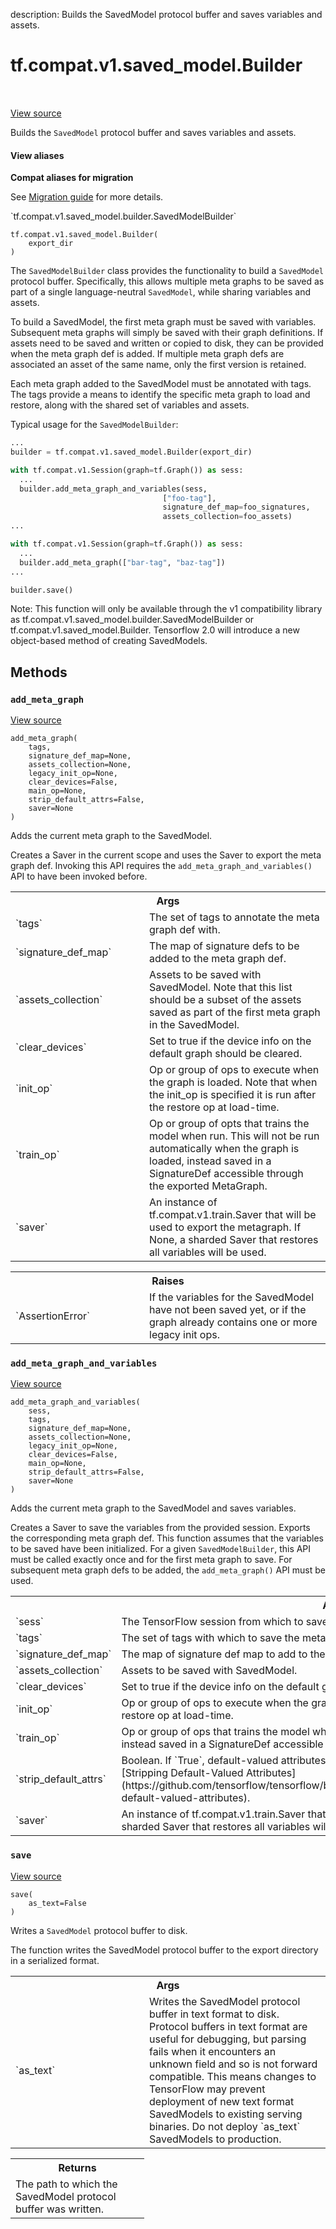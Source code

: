 description: Builds the SavedModel protocol buffer and saves variables and assets.

<div itemscope itemtype="http://developers.google.com/ReferenceObject">
<meta itemprop="name" content="tf.compat.v1.saved_model.Builder" />
<meta itemprop="path" content="Stable" />
<meta itemprop="property" content="__init__"/>
<meta itemprop="property" content="add_meta_graph"/>
<meta itemprop="property" content="add_meta_graph_and_variables"/>
<meta itemprop="property" content="save"/>
</div>

# tf.compat.v1.saved_model.Builder

<!-- Insert buttons and diff -->

<table class="tfo-notebook-buttons tfo-api nocontent" align="left">

</table>

<a target="_blank" class="external" href="/code/stable/tensorflow/python/saved_model/builder_impl.py">View source</a>



Builds the `SavedModel` protocol buffer and saves variables and assets.

<section class="expandable">
  <h4 class="showalways">View aliases</h4>
  <p>
<b>Compat aliases for migration</b>
<p>See
<a href="https://www.tensorflow.org/guide/migrate">Migration guide</a> for
more details.</p>
<p>`tf.compat.v1.saved_model.builder.SavedModelBuilder`</p>
</p>
</section>

<pre class="devsite-click-to-copy prettyprint lang-py tfo-signature-link">
<code>tf.compat.v1.saved_model.Builder(
    export_dir
)
</code></pre>



<!-- Placeholder for "Used in" -->

The `SavedModelBuilder` class provides the functionality to build a
`SavedModel` protocol buffer. Specifically, this allows multiple meta
graphs to be saved as part of a single language-neutral `SavedModel`,
while sharing variables and assets.

To build a SavedModel, the first meta graph must be saved with variables.
Subsequent meta graphs will simply be saved with their graph definitions. If
assets need to be saved and written or copied to disk, they can be provided
when the meta graph def is added. If multiple meta graph defs are associated
an asset of the same name, only the first version is retained.

Each meta graph added to the SavedModel must be annotated with tags. The tags
provide a means to identify the specific meta graph to load and restore, along
with the shared set of variables and assets.

Typical usage for the `SavedModelBuilder`:

```python
...
builder = tf.compat.v1.saved_model.Builder(export_dir)

with tf.compat.v1.Session(graph=tf.Graph()) as sess:
  ...
  builder.add_meta_graph_and_variables(sess,
                                  ["foo-tag"],
                                  signature_def_map=foo_signatures,
                                  assets_collection=foo_assets)
...

with tf.compat.v1.Session(graph=tf.Graph()) as sess:
  ...
  builder.add_meta_graph(["bar-tag", "baz-tag"])
...

builder.save()
```

Note: This function will only be available through the v1 compatibility
library as tf.compat.v1.saved_model.builder.SavedModelBuilder or
tf.compat.v1.saved_model.Builder. Tensorflow 2.0 will introduce a new
object-based method of creating SavedModels.

## Methods

<h3 id="add_meta_graph"><code>add_meta_graph</code></h3>

<a target="_blank" class="external" href="/code/stable/tensorflow/python/saved_model/builder_impl.py">View source</a>

<pre class="devsite-click-to-copy prettyprint lang-py tfo-signature-link">
<code>add_meta_graph(
    tags,
    signature_def_map=None,
    assets_collection=None,
    legacy_init_op=None,
    clear_devices=False,
    main_op=None,
    strip_default_attrs=False,
    saver=None
)
</code></pre>

Adds the current meta graph to the SavedModel.

Creates a Saver in the current scope and uses the Saver to export the meta
graph def. Invoking this API requires the `add_meta_graph_and_variables()`
API to have been invoked before.

<!-- Tabular view -->
 <table class="responsive fixed orange">
<colgroup><col width="214px"><col></colgroup>
<tr><th colspan="2">Args</th></tr>

<tr>
<td>
`tags`
</td>
<td>
The set of tags to annotate the meta graph def with.
</td>
</tr><tr>
<td>
`signature_def_map`
</td>
<td>
The map of signature defs to be added to the meta graph
def.
</td>
</tr><tr>
<td>
`assets_collection`
</td>
<td>
Assets to be saved with SavedModel. Note
that this list should be a subset of the assets saved as part of
the first meta graph in the SavedModel.
</td>
</tr><tr>
<td>
`clear_devices`
</td>
<td>
Set to true if the device info on the default graph should
be cleared.
</td>
</tr><tr>
<td>
`init_op`
</td>
<td>
Op or group of ops to execute when the graph is loaded. Note
that when the init_op is specified it is run after the restore op at
load-time.
</td>
</tr><tr>
<td>
`train_op`
</td>
<td>
Op or group of opts that trains the model when run. This will
not be run automatically when the graph is loaded, instead saved in
a SignatureDef accessible through the exported MetaGraph.
</td>
</tr><tr>
<td>
`saver`
</td>
<td>
An instance of tf.compat.v1.train.Saver that will be used to export
the metagraph. If None, a sharded Saver that restores all variables will
be used.
</td>
</tr>
</table>



<!-- Tabular view -->
 <table class="responsive fixed orange">
<colgroup><col width="214px"><col></colgroup>
<tr><th colspan="2">Raises</th></tr>

<tr>
<td>
`AssertionError`
</td>
<td>
If the variables for the SavedModel have not been saved
yet, or if the graph already contains one or more legacy init ops.
</td>
</tr>
</table>



<h3 id="add_meta_graph_and_variables"><code>add_meta_graph_and_variables</code></h3>

<a target="_blank" class="external" href="/code/stable/tensorflow/python/saved_model/builder_impl.py">View source</a>

<pre class="devsite-click-to-copy prettyprint lang-py tfo-signature-link">
<code>add_meta_graph_and_variables(
    sess,
    tags,
    signature_def_map=None,
    assets_collection=None,
    legacy_init_op=None,
    clear_devices=False,
    main_op=None,
    strip_default_attrs=False,
    saver=None
)
</code></pre>

Adds the current meta graph to the SavedModel and saves variables.

Creates a Saver to save the variables from the provided session. Exports the
corresponding meta graph def. This function assumes that the variables to be
saved have been initialized. For a given `SavedModelBuilder`, this API must
be called exactly once and for the first meta graph to save. For subsequent
meta graph defs to be added, the `add_meta_graph()` API must be used.

<!-- Tabular view -->
 <table class="responsive fixed orange">
<colgroup><col width="214px"><col></colgroup>
<tr><th colspan="2">Args</th></tr>

<tr>
<td>
`sess`
</td>
<td>
The TensorFlow session from which to save the meta graph and
variables.
</td>
</tr><tr>
<td>
`tags`
</td>
<td>
The set of tags with which to save the meta graph.
</td>
</tr><tr>
<td>
`signature_def_map`
</td>
<td>
The map of signature def map to add to the meta graph
def.
</td>
</tr><tr>
<td>
`assets_collection`
</td>
<td>
Assets to be saved with SavedModel.
</td>
</tr><tr>
<td>
`clear_devices`
</td>
<td>
Set to true if the device info on the default graph should
be cleared.
</td>
</tr><tr>
<td>
`init_op`
</td>
<td>
Op or group of ops to execute when the graph is loaded. Note
that when the init_op is specified it is run after the restore op at
load-time.
</td>
</tr><tr>
<td>
`train_op`
</td>
<td>
Op or group of ops that trains the model when run. This will
not be run automatically when the graph is loaded, instead saved in
a SignatureDef accessible through the exported MetaGraph.
</td>
</tr><tr>
<td>
`strip_default_attrs`
</td>
<td>
Boolean. If `True`, default-valued attributes will be
removed from the NodeDefs. For a detailed guide, see
[Stripping Default-Valued Attributes](https://github.com/tensorflow/tensorflow/blob/master/tensorflow/python/saved_model/README.md#stripping-default-valued-attributes).
</td>
</tr><tr>
<td>
`saver`
</td>
<td>
An instance of tf.compat.v1.train.Saver that will be used to export the
metagraph and save variables. If None, a sharded Saver that restores
all variables will be used.
</td>
</tr>
</table>



<h3 id="save"><code>save</code></h3>

<a target="_blank" class="external" href="/code/stable/tensorflow/python/saved_model/builder_impl.py">View source</a>

<pre class="devsite-click-to-copy prettyprint lang-py tfo-signature-link">
<code>save(
    as_text=False
)
</code></pre>

Writes a `SavedModel` protocol buffer to disk.

The function writes the SavedModel protocol buffer to the export directory
in a serialized format.

<!-- Tabular view -->
 <table class="responsive fixed orange">
<colgroup><col width="214px"><col></colgroup>
<tr><th colspan="2">Args</th></tr>

<tr>
<td>
`as_text`
</td>
<td>
Writes the SavedModel protocol buffer in text format to
disk. Protocol buffers in text format are useful for debugging, but
parsing fails when it encounters an unknown field and so is not forward
compatible. This means changes to TensorFlow may prevent deployment of
new text format SavedModels to existing serving binaries. Do not deploy
`as_text` SavedModels to production.
</td>
</tr>
</table>



<!-- Tabular view -->
 <table class="responsive fixed orange">
<colgroup><col width="214px"><col></colgroup>
<tr><th colspan="2">Returns</th></tr>
<tr class="alt">
<td colspan="2">
The path to which the SavedModel protocol buffer was written.
</td>
</tr>

</table>





